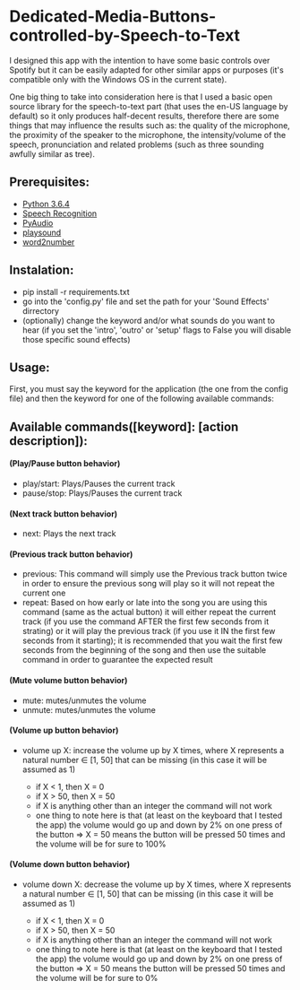 # Dedicated-Media-Buttons-controlled-by-Speech-to-Text

I designed this app with the intention to have some basic controls over Spotify but it can be easily adapted for other similar apps or purposes (it's compatible only with the Windows OS in the current state).

One big thing to take into consideration here is that I used a basic open source library for the speech-to-text part (that uses the en-US language by default) so it only produces half-decent results, therefore there are some things that may influence the results such as: the quality of the microphone, the proximity of the speaker to the microphone, the intensity/volume of the speech, pronunciation and related problems (such as three sounding awfully similar as tree).

## Prerequisites:
* [Python 3.6.4](https://www.python.org/downloads/release/python-364/)
* [Speech Recognition](https://pypi.org/project/SpeechRecognition/)
* [PyAudio](https://pypi.org/project/PyAudio/)
* [playsound](https://pypi.org/project/playsound/)
* [word2number](https://pypi.org/project/word2number/)

## Instalation:
* pip install -r requirements.txt
* go into the 'config.py' file and set the path for your 'Sound Effects' dirrectory
* (optionally) change the keyword and/or what sounds do you want to hear (if you set the 'intro', 'outro' or 'setup' flags to False you will disable those specific sound effects)

## Usage: 
First, you must say the keyword for the application (the one from the config file) and then the keyword for one of the following available commands:

## Available commands([keyword]: [action description]):

#### (Play/Pause button behavior)
- play/start: Plays/Pauses the current track
- pause/stop: Plays/Pauses the current track

#### (Next track button behavior)
- next: Plays the next track

#### (Previous track button behavior)
- previous: This command will simply use the Previous track button twice in order to ensure the previous song will play so it will not repeat the current one
- repeat: Based on how early or late into the song you are using this command (same as the actual button) it will either repeat the current track (if you use the command AFTER the first few seconds from it strating) or it will play the previous track (if you use it IN the first few seconds from it starting); it is recommended that you wait the first few seconds from the beginning of the song and then use the suitable command in order to guarantee the expected result

#### (Mute volume button behavior)
- mute: mutes/unmutes the volume
- unmute: mutes/unmutes the volume

#### (Volume up button behavior)
- volume up X: increase the volume up by X times, where X represents a natural number ∈ [1, 50] that can be missing (in this case it                    will be assumed as 1)


  - if X < 1, then X = 0
  - if X > 50, then X = 50
  - if X is anything other than an integer the command will not work
  - one thing to note here is that (at least on the keyboard that I tested the app) the volume would go up and down by 2%                    on one press of the button => X = 50 means the button will be pressed 50 times and the volume will be for sure to                        100%

#### (Volume down button behavior)
- volume down X: decrease the volume up by X times, where X represents a natural number ∈ [1, 50] that can be missing (in this case it                    will be assumed as 1)
               
  - if X < 1, then X = 0
  - if X > 50, then X = 50
  - if X is anything other than an integer the command will not work
  - one thing to note here is that (at least on the keyboard that I tested the app) the volume would go up and down by 2%                    on one press of the button => X = 50 means the button will be pressed 50 times and the volume will be for sure to                        0%
